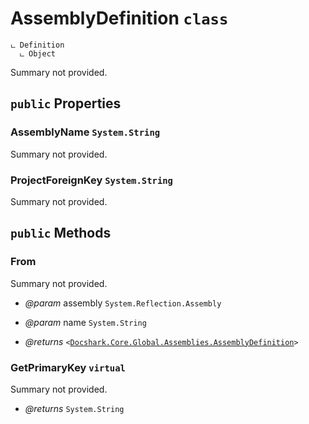 # AssemblyDefinition `class`

```
ட Definition
  ட Object
```

Summary not provided.

## `public` Properties

### AssemblyName <code title="comments here">System.String</code>

Summary not provided.

### ProjectForeignKey <code title="comments here">System.String</code>

Summary not provided.



## `public` Methods

### From

Summary not provided.

- *@param* assembly <code title="comments here">System.Reflection.Assembly</code>
- *@param* name <code title="comments here">System.String</code>

- *@returns* <code><<a href="./AssemblyDefinition.md">Docshark.Core.Global.Assemblies.AssemblyDefinition</a>></code>

### GetPrimaryKey `virtual`

Summary not provided.

- *@returns* <code title="comments here">System.String</code>